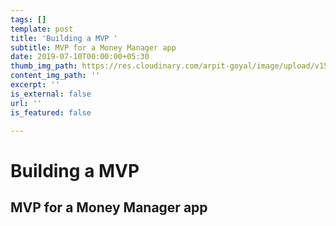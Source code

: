 ```yaml
---
tags: []
template: post
title: 'Building a MVP '
subtitle: MVP for a Money Manager app
date: 2019-07-10T00:00:00+05:30
thumb_img_path: https://res.cloudinary.com/arpit-goyal/image/upload/v1562772588/8.jpg
content_img_path: ''
excerpt: ''
is_external: false
url: ''
is_featured: false

---
```

# Building a MVP

## MVP for a Money Manager app